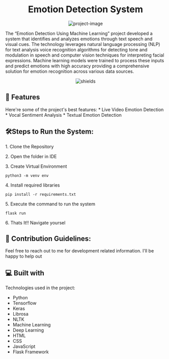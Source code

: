 <h1 align="center" id="title">Emotion Detection System</h1>
<p align="center";><img src="https://socialify.git.ci/arsi10/Emotion-Detection-System/image?description=1&amp;font=KoHo&amp;name=1&amp;owner=1&amp;pattern=Solid&amp;theme=Auto" alt="project-image"></p>
<p id="description">The “Emotion Detection Using Machine Learning” project developed a system that identifies and analyzes emotions through text speech and visual cues. The technology leverages natural language processing (NLP) for text analysis voice recognition algorithms for detecting tone and modulation in speech and computer vision techniques for interpreting facial expressions. Machine learning models were trained to process these inputs and predict emotions with high accuracy providing a comprehensive solution for emotion recognition across various data sources.</p>

<p align="center"><img src="https://img.shields.io/badge/Machine_Learning-Deep_Learning-blue" alt="shields"></p>

<h2>🧐 Features</h2>
Here're some of the project's best features:
* Live Video Emotion Detection
* Vocal Sentiment Analysis
* Textual Emotion Detection

<h2>🛠️Steps to Run the System:</h2>
<p>1. Clone the Repository</p>
<p>2. Open the folder in IDE</p>
<p>3. Create Virtual Environment</p>

```
python3 -m venv env
```

<p>4. Install required libraries</p>

```
pip install -r requirements.txt
```

<p>5. Execute the command to run the system</p>

```
flask run
```
<p>6. Thats It!! Navigate yoursel</p>
<h2>🍰 Contribution Guidelines:</h2>
Feel free to reach out to me for development related information. I'll be happy to help out
<h2>💻 Built with</h2>

Technologies used in the project:

*   Python
*   Tensorflow
*   Keras
*   Librosa
*   NLTK
*   Machine Learning
*   Deep Learning
*   HTML
*   CSS
*   JavaScript
*   Flask Framework

